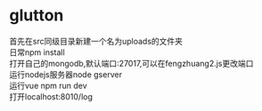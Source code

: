 # glutton
首先在src同级目录新建一个名为uploads的文件夹 <br>
日常npm install <br>
打开自己的mongodb,默认端口:27017,可以在fengzhuang2.js更改端口 <br>
运行nodejs服务器node gserver <br>
运行vue npm run dev <br>
打开localhost:8010/log <br>
